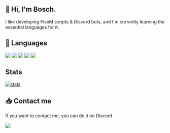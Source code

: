 ## 👋 Hi, I'm Bosch.
I like developing FiveM scripts & Discord bots, and I'm currently learning the essential languages for it.

## 📎 Languages
<div>
  <img src="https://img.shields.io/badge/Lua-rgb(20%2C%2020%2C%2020)?style=for-the-badge&logo=Lua&logoColor=%23000080">
  <img src="https://img.shields.io/badge/HTML%205-rgb(20%2C%2020%2C%2020)?style=for-the-badge&logo=HTML5">
  <img src="https://img.shields.io/badge/CSS%203-rgb(20%2C%2020%2C%2020)?style=for-the-badge&logo=CSS3&logoColor=%231572B6">
  <img src="https://img.shields.io/badge/Javascript-rgb(20%2C%2020%2C%2020)?style=for-the-badge&logo=Javascript">
  <img src="https://img.shields.io/badge/Python-rgb(20%2C%2020%2C%2020)?style=for-the-badge&logo=Python">
</div>

## Stats
[![stats](https://github-readme-stats.vercel.app/api?username=bosch0)](https://github.com/anuraghazra/github-readme-stats)

## 📥 Contact me
If you want to contact me, you can do it on Discord
<div>
  <a href="https://discord.gg/yMV5A9RBcw">
    <img src="https://img.shields.io/badge/Discord_server-%237289da?style=for-the-badge&logo=Discord&logoColor=white">
  </a>
</div>
